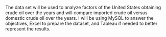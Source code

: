 The data set will be used to analyze factors of the United States obtaining crude oil over the years and will compare imported crude oil versus domestic crude oil over the years. I will be using MySQL to answer the objectives, Excel to prepare the dataset, and Tableau if needed to better represent the results.
